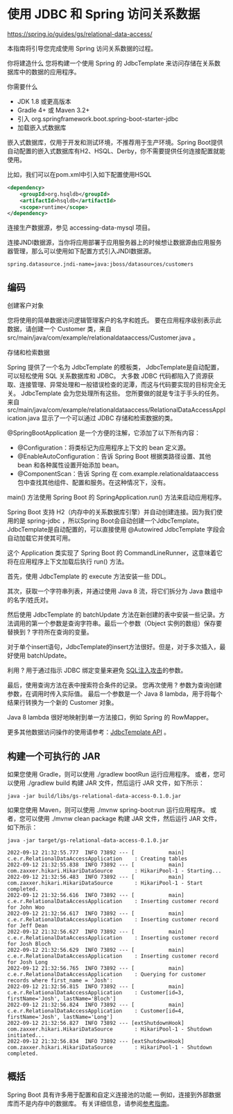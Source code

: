 # 使用 JDBC 和 Spring 访问关系数据

<https://spring.io/guides/gs/relational-data-access/>

本指南将引导您完成使用 Spring 访问关系数据的过程。

你将建造什么
您将构建一个使用 Spring 的 JdbcTemplate 来访问存储在关系数据库中的数据的应用程序。

你需要什么

- JDK 1.8 或更高版本
- Gradle 4+ 或 Maven 3.2+
- 引入 org.springframework.boot.spring-boot-starter-jdbc
- 加载嵌入式数据库

嵌入式数据库，仅用于开发和测试环境，不推荐用于生产环境。Spring Boot提供自动配置的嵌入式数据库有H2、HSQL、Derby，你不需要提供任何连接配置就能使用。

比如，我们可以在pom.xml中引入如下配置使用HSQL

```xml
<dependency>
    <groupId>org.hsqldb</groupId>
    <artifactId>hsqldb</artifactId>
    <scope>runtime</scope>
</dependency>
```

连接生产数据源，参见 accessing-data-mysql 项目。

连接JNDI数据源，当你将应用部署于应用服务器上的时候想让数据源由应用服务器管理，那么可以使用如下配置方式引入JNDI数据源。

`spring.datasource.jndi-name=java:jboss/datasources/customers`

## 编码

创建客户对象

您将使用的简单数据访问逻辑管理客户的名字和姓氏。 要在应用程序级别表示此数据，请创建一个 Customer 类，来自 src/main/java/com/example/relationaldataaccess/Customer.java 。

存储和检索数据

Spring 提供了一个名为 JdbcTemplate 的模板类， JdbcTemplate是自动配置，可以轻松使用 SQL 关系数据库和 JDBC。 大多数 JDBC 代码都陷入了资源获取、连接管理、异常处理和一般错误检查的泥潭，而这与代码要实现的目标完全无关。 JdbcTemplate 会为您处理所有这些。 您所要做的就是专注于手头的任务。 来自 src/main/java/com/example/relationaldataaccess/RelationalDataAccessApplication.java 显示了一个可以通过 JDBC 存储和检索数据的类。

@SpringBootApplication 是一个方便的注解，它添加了以下所有内容：

- @Configuration：将类标记为应用程序上下文的 bean 定义源。
- @EnableAutoConfiguration：告诉 Spring Boot 根据类路径设置、其他 bean 和各种属性设置开始添加 bean。
- @ComponentScan：告诉 Spring 在 com.example.relationaldataaccess 包中查找其他组件、配置和服务。在这种情况下，没有。

main() 方法使用 Spring Boot 的 SpringApplication.run() 方法来启动应用程序。

Spring Boot 支持 H2（内存中的关系数据库引擎）并自动创建连接。因为我们使用的是 spring-jdbc ，所以Spring Boot会自动创建一个JdbcTemplate。 JdbcTemplate是自动配置的，可以直接使用 @Autowired JdbcTemplate 字段会自动加载它并使其可用。

这个 Application 类实现了 Spring Boot 的 CommandLineRunner，这意味着它将在应用程序上下文加载后执行 run() 方法。

首先，使用 JdbcTemplate 的 execute 方法安装一些 DDL。

其次，获取一个字符串列表，并通过使用 Java 8 流，将它们拆分为 Java 数组中的名字/姓氏对。

然后使用 JdbcTemplate 的 batchUpdate 方法在新创建的表中安装一些记录。方法调用的第一个参数是查询字符串。最后一个参数（Object 实例的数组）保存要替换到 ? 字符所在查询的变量。

对于单个insert语句，JdbcTemplate的insert方法很好。但是，对于多次插入，最好使用 batchUpdate。

利用 ? 用于通过指示 JDBC 绑定变量来避免 [SQL注入攻击](https://en.wikipedia.org/wiki/SQL_injection)的参数。

最后，使用查询方法在表中搜索符合条件的记录。 您再次使用 ? 参数为查询创建参数，在调用时传入实际值。 最后一个参数是一个 Java 8 lambda，用于将每个结果行转换为一个新的 Customer 对象。

Java 8 lambda 很好地映射到单一方法接口，例如 Spring 的 RowMapper。

更多其他数据访问操作的使用请参考：[JdbcTemplate API](https://docs.spring.io/spring/docs/current/javadoc-api/org/springframework/jdbc/core/JdbcTemplate.html) 。

## 构建一个可执行的 JAR

如果您使用 Gradle，则可以使用 ./gradlew bootRun 运行应用程序。 或者，您可以使用 ./gradlew build 构建 JAR 文件，然后运行 JAR 文件，如下所示：

`java -jar build/libs/gs-relational-data-access-0.1.0.jar`

如果您使用 Maven，则可以使用 ./mvnw spring-boot:run 运行应用程序。 或者，您可以使用 ./mvnw clean package 构建 JAR 文件，然后运行 JAR 文件，如下所示：

`java -jar target/gs-relational-data-access-0.1.0.jar`

```log
2022-09-12 21:32:55.777  INFO 73892 --- [           main] c.e.r.RelationalDataAccessApplication    : Creating tables
2022-09-12 21:32:55.838  INFO 73892 --- [           main] com.zaxxer.hikari.HikariDataSource       : HikariPool-1 - Starting...
2022-09-12 21:32:56.483  INFO 73892 --- [           main] com.zaxxer.hikari.HikariDataSource       : HikariPool-1 - Start completed.
2022-09-12 21:32:56.616  INFO 73892 --- [           main] c.e.r.RelationalDataAccessApplication    : Inserting customer record for John Woo
2022-09-12 21:32:56.617  INFO 73892 --- [           main] c.e.r.RelationalDataAccessApplication    : Inserting customer record for Jeff Dean
2022-09-12 21:32:56.627  INFO 73892 --- [           main] c.e.r.RelationalDataAccessApplication    : Inserting customer record for Josh Bloch
2022-09-12 21:32:56.629  INFO 73892 --- [           main] c.e.r.RelationalDataAccessApplication    : Inserting customer record for Josh Long
2022-09-12 21:32:56.765  INFO 73892 --- [           main] c.e.r.RelationalDataAccessApplication    : Querying for customer records where first_name = 'Josh':
2022-09-12 21:32:56.815  INFO 73892 --- [           main] c.e.r.RelationalDataAccessApplication    : Customer[id=3, firstName='Josh', lastName='Bloch']
2022-09-12 21:32:56.824  INFO 73892 --- [           main] c.e.r.RelationalDataAccessApplication    : Customer[id=4, firstName='Josh', lastName='Long']
2022-09-12 21:32:56.827  INFO 73892 --- [extShutdownHook] com.zaxxer.hikari.HikariDataSource       : HikariPool-1 - Shutdown initiated...
2022-09-12 21:32:56.834  INFO 73892 --- [extShutdownHook] com.zaxxer.hikari.HikariDataSource       : HikariPool-1 - Shutdown completed.
```

## 概括

Spring Boot 具有许多用于配置和自定义连接池的功能 — 例如，连接到外部数据库而不是内存中的数据库。 有关详细信息，请参阅[参考指南](https://docs.spring.io/spring-boot/docs/2.2.1.RELEASE/reference/htmlsingle/#boot-features-configure-datasource)。
